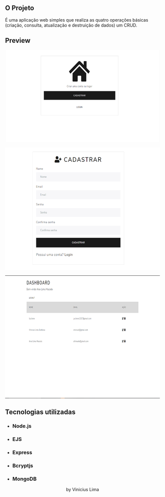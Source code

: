 
## **O Projeto**


É uma aplicação web simples que realiza as quatro operações básicas (criação, consulta, atualização e destruição de dados) um CRUD.
<br>

## **Preview**

<p align="center">
  <img width="500" height="300" src="./images/index.png">
</p>
<p align="center">
  <img width="600" height="400" src="./images/cadastrar.png">
</p>

<p align="center">
  <img width="700" height="400" src="./images/dashboard.png">
</p>




## **Tecnologias utilizadas**
<ul>
<li><h3>Node.js</h3></li>
<li><h3>EJS</h3></li>
<li><h3>Express</h3></li>
<li><h3>Bcryptjs</h3></li>
<li><h3>MongoDB</h3></li>
</ul>

<p align="center">
by Vinicius Lima
</p>
